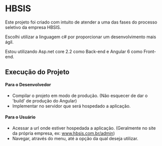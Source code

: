 # HBSIS

Este projeto foi criado com intuito de atender a uma das fases do processo seletivo da empresa HBSIS.

Escolhi utilizar a linguagem c# por proporcionar um desenvolvimento mais ágil.

Estou utilizando Asp.net core 2.2 como Back-end e Angular 6 como Front-end.

## Execução do Projeto

#### Para o Desenvolvedor

* Compilar o projeto em modo de produção. (Não esquecer de dar o 'build' de produção do Angular)
* Implementar no servidor que será hospedado a aplicação.

#### Para o Usuário

* Acessar a url onde estiver hospedada a aplicação. (Geralmente no site da própria empresa, ex: www.hbsis.com.br/admin)
* Navegar, através do menu, até a opção da qual deseja utilizar.
